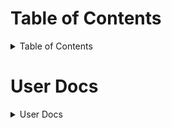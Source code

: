 # Table of Contents 
<details>
<summary>Table of Contents</summary>  
  
### Introduction 

1.1 Purpose of the Platform 

1.2 System Requirements 

1.3 Getting Started 

### User Registration  

2.1 Creating an Account 

2.2 Account Verification 

2.3 Logging In 

2.4 Account Security 

### Browsing and Selecting Events  

3.1 Navigating the Homepage 

3.2 Filtering and Sorting Options 

3.3 Selecting a Sports Event 

### Player Stats and Predictions  

4.1 Accessing Player Information 

4.2 Real-time Stats 

4.3 Predictions and Analysis 

4.4 Historical Data 

### My Account  

5.1 Managing Personal Information 

### Support and Contact  

6.1 Customer Support 

6.2 Frequently Asked Questions 

6.3 Reporting Issues 

### Terms and Conditions  

7.1 User Agreement 

7.3 Privacy Policy 

### Updates and Notifications  

8.1 Platform Updates 

8.2 Notification Preferences 
</details>

# User Docs

<details>
<summary>User Docs</summary>  
  
### Introduction 

**1.1 Purpose of the Platform** 

Precious Picks is designed to provide users with accurate player stats and predictions to enhance their online sports betting experience. 

**1.2 Getting Started** 

Create a Precious Picks account. After registration, explore the many features the platform offers, including browsing sporting events, accessing player stats, and more.  

### User Registration  

**2.1 Creating an Account** 

To create an account, click on the "Sign up" button on the homepage. Fill in the required information and verify your email address. 

**2.2 Account Verification** 

Verify your account through the email link sent during registration. This ensures the security of your account. 

**2.3 Logging In** 

To log in, enter your credentials on the login page to access your account 

**2.4 Account Security** 

Enhance account security by enabling two-factor authentication in your account settings.  

### Browsing and Selecting Events  

**3.1 Navigating the Homepage** 

Explore the homepage to find a list of upcoming sporting events, trending sports, and featured matches. Use the search bar or filters to narrow down your choices. 

**3.2 Filtering and Sorting Options** 

Utilize filters such as sport type, date, and popularity to find specific events. Sort options help organize events based on time, odds, or relevance. 

**3.3 Selecting a Sports Event** 

Click on an event to view detailed information, including participating teams and match odds/statistics.  

### Player Stats and Predictions  

**4.1 Accessing Player Information** 

Navigate to the player section to access comprehensive statistics, individual historical performance, and head-to-head data. 

**4.2 Real-time Stats** 

Stay updated with live player statistics during matches to make informed betting decisions. 

**4.3 Predictions and Analysis** 

Explore the platforms predictions and analysis tools for insights into player performance and match outcomes.  

**4.4 Historical Data** 

Access historical data for players, teams, and events to identify patterns and trends.  

### My Account  

**5.1 Managing Personal Information** 

Update personal details, including contact information and password, in the account settings. 

### Support and Contact  

**6.1 Customer Support** 

Contact our customer support team for assistance with account issues, website errors, or technical difficulties at PreciousPicksCustomerSupport@PreciousPicks.com 

**6.2 Frequently Asked Questions** 

**How do I navigate to specific sports events?**

  *Use the search bar, filters, and sorting options on the homepage to find and select specific sports events based on criteria such as sport type, date, and popularity.*

**Where can I find player statistics and predictions?** 

  *Navigate to the player section to access detailed player statistics, real-time updates, and predictions for informed betting decisions.*

**What do I do if I forget my password?** 

  *On the login page, click on the "Forgot Password" link. Follow the instructions to reset your password via the email address associated with your account.*

**Is there a mobile app available for the platform?** 

  *Check the platform's website or app store for information on the availability of a mobile app.*

**How are the odds calculated on the platform?** 

  *Odds are calculated based on various factors, including team performance, player statistics, and historical data. The platform uses algorithms to generate accurate and fair odds.*

**How frequently are player statistics updated during a live event?** 

  *Player statistics are updated in real-time during live events. The platform utilizes live data feeds to provide users with the most accurate and current information.*

**What factors contribute to the platform's predictions for a specific event?** 

  *Predictions are generated based on a combination of historical data, team and player performance, recent form, and various statistical models. The platform aims to provide insightful analysis for users.*

**How can I interpret the odds to make informed betting decisions?** 

  *Understanding odds is crucial. Higher odds typically indicate a less likely outcome but offer a higher potential payout. Lower odds suggest a more likely outcome with a lower potential payout.*

**Can I receive notifications for significant odds changes or updates?** 

  *Check your notification preferences in the account settings. Some platforms provide the option to receive alerts for significant odds changes or updates on selected events.*


**6.3 Reporting Issues** 

If you encounter any bugs or issues, contact the customer support team at PreciousPicksCustomerSupport@PreciousPicks.com 

### Terms and Conditions  

**7.1 User Agreement** 

Read and understand the User Agreement that outlines the terms and conditions governing your use of the platform  

**7.3 Privacy Policy** 

Understand how your personal information is collected, used, and protected by reviewing the privacy policy.  

### Updates and Notifications  

**8.1 Platform Updates** 

Stay informed about platforms updates, new features, and improvements through notifications and announcements. 

**8.2 Notification Preferences** 

Manage your notifications preferences to receives updates on promotions, important platform information, and select custom notifications. 

</details>
